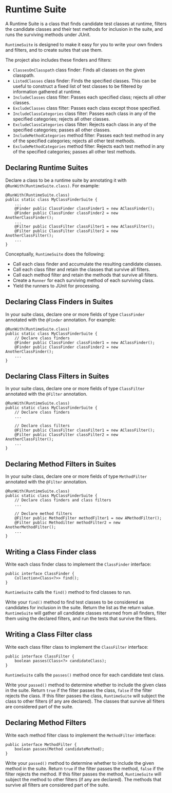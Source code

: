 # Runtime Suite

A Runtime Suite is a class that finds candidate test classes at runtime, filters the candidate classes and their test methods for inclusion in the suite, and runs the surviving methods under JUnit.

`RuntimeSuite` is designed to make it easy for you to write your own finders and filters, and to create suites that use them.

The project also includes these finders and filters:

 * `ClassesOnClasspath` class finder: Finds all classes on the given classpath.
 * `ListedClasses` class finder: Finds the specified classes. This can be useful to construct a fixed list of test classes to be filtered by information gathered at runtime.
 * `IncludeClasses` class filter: Passes each specified class; rejects all other classes.
 * `ExcludeClasses` class filter: Passes each class except those specified.
 * `IncludeClassCategories` class filter: Passes each class in any of the specified categories; rejects all other classes.
 * `ExcludeClassCategories` class filter: Rejects each class in any of the specified categories; passes all other classes.
  * `IncludeMethodCategories` method filter: Passes each test method in any of the specified categories; rejects all other test methods.
 * `ExcludeMethodCategories` method filter: Rejects each test method in any of the specified categories; passes all other test methods.

## Declaring Runtime Suites

Declare a class to be a runtime suite by annotating it with `@RunWith(RuntimeSuite.class)`. For example:

    @RunWith(RuntimeSuite.class)
    public static class MyClassFinderSuite {
        ...
    	@Finder public ClassFinder classFinder1 = new AClassFinder();
    	@Finder public ClassFinder classFinder2 = new AnotherClassFinder();
    	...
    	@Filter public ClassFilter classFilter1 = new AClassFilter();
    	@Filter public ClassFilter classFilter2 = new AnotherClassFilter();
    	...
    }

Conceptually, `RuntimeSuite` does the following:

* Call each class finder and accumulate the resulting candidate classes.
* Call each class filter and retain the classes that survive all filters.
* Call each method filter and retain the methods that survive all filters.
* Create a `Runner` for each surviving method of each surviving class.
* Yield the runners to JUnit for processing.

## Declaring Class Finders in Suites

In your suite class, declare one or more fields of type `ClassFinder` annotated with the `@Finder` annotation. For example:

    @RunWith(RuntimeSuite.class)
    public static class MyClassFinderSuite {
        // Declare class finders
    	@Finder public ClassFinder classFinder1 = new AClassFinder();
    	@Finder public ClassFinder classFinder2 = new AnotherClassFinder();
    	...
    }

## Declaring Class Filters in Suites

In your suite class, declare one or more fields of type `ClassFilter` annotated with the `@Filter` annotation.

    @RunWith(RuntimeSuite.class)
    public static class MyClassFinderSuite {
        // Declare class finders
        ...

        // Declare class filters
    	@Filter public ClassFilter classFilter1 = new AClassFilter();
    	@Filter public ClassFilter classFilter2 = new AnotherClassFilter();
    	...
    }


## Declaring Method Filters in Suites

In your suite class, declare one or more fields of type `MethodFilter` annotated with the `@Filter` annotation.

    @RunWith(RuntimeSuite.class)
    public static class MyClassFinderSuite {
        // Declare class finders and class filters
        ...
        
        // Declare method filters
        @Filter public MethodFilter methodFilter1 = new AMethodFilter();
        @Filter public Methodilter methodFilter2 = new AnotherMethodFilter();
        ...
    }


## Writing a Class Finder class

Write each class finder class to implement the `ClassFinder` interface:

    public interface ClassFinder {
        Collection<Class<?>> find();
    }

`RuntimeSuite` calls the `find()` method to find classes to run.

Write your `find()` method to find test classes to be considered as candidates for inclusion in the suite. Return the list as the return value. `RuntimeSuite` will gather all candidate classes returned from all finders, filter them using the declared filters, and run the tests that survive the filters.


## Writing a Class Filter class

Write each class filter class to implement the `ClassFilter` interface:

    public interface ClassFilter {
        boolean passes(Class<?> candidateClass);
    }

`RuntimeSuite` calls the `passes()` method once for each candidate test class.

Write your `passed()` method to determine whether to include the given class in the suite. Return `true` if the filter passes the class, `false` if the filter rejects the class. If this filter passes the class, `RuntimeSuite` will subject the class to other filters (if any are declared). The classes that survive all filters are considered part of the suite.

## Declaring Method Filters

Write each method filter class to implement the `MethodFilter` interface:

    public interface MethodFilter {
        boolean passes(Method candidateMethod);
    }

Write your `passed()` method to determine whether to include the given method in the suite. Return `true` if the filter passes the method, `false` if the filter rejects the method. If this filter passes the method, `RuntimeSuite` will subject the method to other filters (if any are declared). The methods that survive all filters are considered part of the suite.
